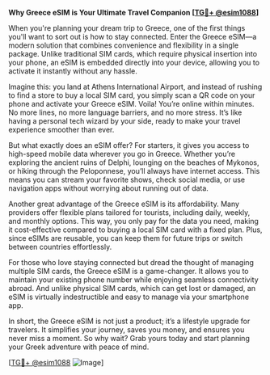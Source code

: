 **Why Greece eSIM is Your Ultimate Travel Companion [[TG💪+ @esim1088](https://t.me/s/esim1088)]**

When you're planning your dream trip to Greece, one of the first things you'll want to sort out is how to stay connected. Enter the Greece eSIM—a modern solution that combines convenience and flexibility in a single package. Unlike traditional SIM cards, which require physical insertion into your phone, an eSIM is embedded directly into your device, allowing you to activate it instantly without any hassle.

Imagine this: you land at Athens International Airport, and instead of rushing to find a store to buy a local SIM card, you simply scan a QR code on your phone and activate your Greece eSIM. Voila! You’re online within minutes. No more lines, no more language barriers, and no more stress. It’s like having a personal tech wizard by your side, ready to make your travel experience smoother than ever.

But what exactly does an eSIM offer? For starters, it gives you access to high-speed mobile data wherever you go in Greece. Whether you’re exploring the ancient ruins of Delphi, lounging on the beaches of Mykonos, or hiking through the Peloponnese, you’ll always have internet access. This means you can stream your favorite shows, check social media, or use navigation apps without worrying about running out of data.

Another great advantage of the Greece eSIM is its affordability. Many providers offer flexible plans tailored for tourists, including daily, weekly, and monthly options. This way, you only pay for the data you need, making it cost-effective compared to buying a local SIM card with a fixed plan. Plus, since eSIMs are reusable, you can keep them for future trips or switch between countries effortlessly.

For those who love staying connected but dread the thought of managing multiple SIM cards, the Greece eSIM is a game-changer. It allows you to maintain your existing phone number while enjoying seamless connectivity abroad. And unlike physical SIM cards, which can get lost or damaged, an eSIM is virtually indestructible and easy to manage via your smartphone app.

In short, the Greece eSIM is not just a product; it’s a lifestyle upgrade for travelers. It simplifies your journey, saves you money, and ensures you never miss a moment. So why wait? Grab yours today and start planning your Greek adventure with peace of mind. 

[[TG💪+ @esim1088](https://t.me/s/esim1088) ![Image](https://i.postimg.cc/Y0z9fWf4/image.png)]